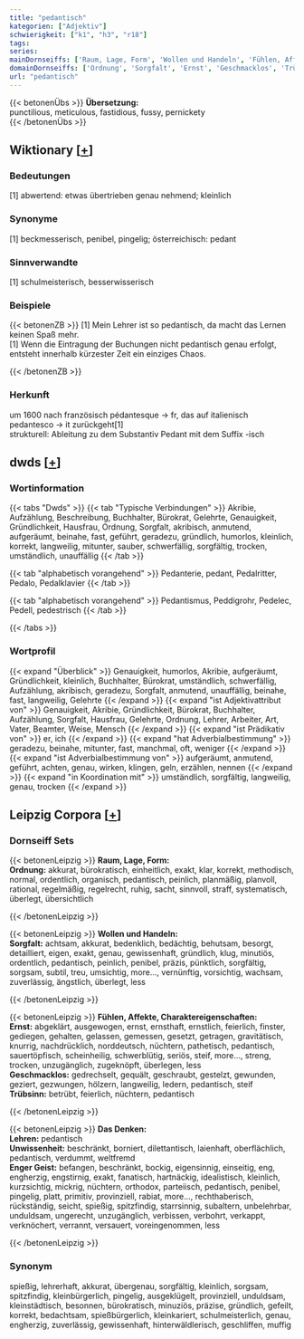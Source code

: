 ```yaml
---
title: "pedantisch"
kategorien: ["Adjektiv"]
schwierigkeit: ["k1", "h3", "r18"]
tags:
series:
mainDornseiffs: ['Raum, Lage, Form', 'Wollen und Handeln', 'Fühlen, Affekte, Charaktereigenschaften', 'Das Denken']
domainDornseiffs: ['Ordnung', 'Sorgfalt', 'Ernst', 'Geschmacklos', 'Trübsinn', 'Lehren', 'Unwissenheit', 'Enger Geist']
url: "pedantisch"
---
```


{{< betonenÜbs >}}
**Übersetzung:**  
punctilious, meticulous, fastidious, fussy, pernickety  
{{< /betonenÜbs >}}

## Wiktionary [[+](https://de.wiktionary.org/wiki/pedantisch)]

### Bedeutungen
[1] abwertend: etwas übertrieben genau nehmend; kleinlich  

### Synonyme
[1] beckmesserisch, penibel, pingelig; österreichisch: pedant  

### Sinnverwandte
[1] schulmeisterisch, besserwisserisch  

### Beispiele
{{< betonenZB >}}
[1] Mein Lehrer ist so pedantisch, da macht das Lernen keinen Spaß mehr.  
[1] Wenn die Eintragung der Buchungen nicht pedantisch genau erfolgt, entsteht innerhalb kürzester Zeit ein einziges Chaos.  

{{< /betonenZB >}}
### Herkunft
um 1600 nach französisch pédantesque → fr, das auf italienisch pedantesco → it zurückgeht[1]  
strukturell: Ableitung zu dem  Substantiv Pedant mit dem Suffix -isch  



## dwds [[+](https://www.dwds.de/wb/pedantisch)]

### Wortinformation
{{< tabs "Dwds" >}}
{{< tab "Typische Verbindungen" >}}
Akribie, Aufzählung, Beschreibung, Buchhalter, Bürokrat, Gelehrte, Genauigkeit, Gründlichkeit, Hausfrau, Ordnung, Sorgfalt, akribisch, anmutend, aufgeräumt, beinahe, fast, geführt, geradezu, gründlich, humorlos, kleinlich, korrekt, langweilig, mitunter, sauber, schwerfällig, sorgfältig, trocken, umständlich, unauffällig
{{< /tab >}}

{{< tab "alphabetisch vorangehend" >}}
Pedanterie, pedant, Pedalritter, Pedalo, Pedalklavier
{{< /tab >}}

{{< tab "alphabetisch vorangehend" >}}
Pedantismus, Peddigrohr, Pedelec, Pedell, pedestrisch
{{< /tab >}}

{{< /tabs >}}

### Wortprofil
{{< expand "Überblick" >}} Genauigkeit, humorlos, Akribie, aufgeräumt, Gründlichkeit, kleinlich, Buchhalter, Bürokrat, umständlich, schwerfällig, Aufzählung, akribisch, geradezu, Sorgfalt, anmutend, unauffällig, beinahe, fast, langweilig, Gelehrte {{< /expand >}}
{{< expand "ist Adjektivattribut von" >}} Genauigkeit, Akribie, Gründlichkeit, Bürokrat, Buchhalter, Aufzählung, Sorgfalt, Hausfrau, Gelehrte, Ordnung, Lehrer, Arbeiter, Art, Vater, Beamter, Weise, Mensch {{< /expand >}}
{{< expand "ist Prädikativ von" >}} er, ich {{< /expand >}}
{{< expand "hat Adverbialbestimmung" >}} geradezu, beinahe, mitunter, fast, manchmal, oft, weniger {{< /expand >}}
{{< expand "ist Adverbialbestimmung von" >}} aufgeräumt, anmutend, geführt, achten, genau, wirken, klingen, geln, erzählen, nennen {{< /expand >}}
{{< expand "in Koordination mit" >}} umständlich, sorgfältig, langweilig, genau, trocken {{< /expand >}}

## Leipzig Corpora [[+](https://corpora.uni-leipzig.de/en/res?word=pedantisch&corpusId=deu_newscrawl-public_2018)]

### Dornseiff Sets
{{< betonenLeipzig >}}
**Raum, Lage, Form:**  
**Ordnung:** akkurat, bürokratisch, einheitlich, exakt, klar, korrekt, methodisch, normal, ordentlich, organisch, pedantisch, peinlich, planmäßig, planvoll, rational, regelmäßig, regelrecht, ruhig, sacht, sinnvoll, straff, systematisch, überlegt, übersichtlich  

{{< /betonenLeipzig >}}


{{< betonenLeipzig >}}
**Wollen und Handeln:**  
**Sorgfalt:** achtsam, akkurat, bedenklich, bedächtig, behutsam, besorgt, detailliert, eigen, exakt, genau, gewissenhaft, gründlich, klug, minutiös, ordentlich, pedantisch, peinlich, penibel, präzis, pünktlich, sorgfältig, sorgsam, subtil, treu, umsichtig, more..., vernünftig, vorsichtig, wachsam, zuverlässig, ängstlich, überlegt, less  

{{< /betonenLeipzig >}}


{{< betonenLeipzig >}}
**Fühlen, Affekte, Charaktereigenschaften:**  
**Ernst:** abgeklärt, ausgewogen, ernst, ernsthaft, ernstlich, feierlich, finster, gediegen, gehalten, gelassen, gemessen, gesetzt, getragen, gravitätisch, knurrig, nachdrücklich, norddeutsch, nüchtern, pathetisch, pedantisch, sauertöpfisch, scheinheilig, schwerblütig, seriös, steif, more..., streng, trocken, unzugänglich, zugeknöpft, überlegen, less  
**Geschmacklos:** gedrechselt, gequält, geschraubt, gestelzt, gewunden, geziert, gezwungen, hölzern, langweilig, ledern, pedantisch, steif  
**Trübsinn:** betrübt, feierlich, nüchtern, pedantisch  

{{< /betonenLeipzig >}}


{{< betonenLeipzig >}}
**Das Denken:**  
**Lehren:** pedantisch  
**Unwissenheit:** beschränkt, borniert, dilettantisch, laienhaft, oberflächlich, pedantisch, verdummt, weltfremd  
**Enger Geist:** befangen, beschränkt, bockig, eigensinnig, einseitig, eng, engherzig, engstirnig, exakt, fanatisch, hartnäckig, idealistisch, kleinlich, kurzsichtig, mickrig, nüchtern, orthodox, parteiisch, pedantisch, penibel, pingelig, platt, primitiv, provinziell, rabiat, more..., rechthaberisch, rückständig, seicht, spießig, spitzfindig, starrsinnig, subaltern, unbelehrbar, unduldsam, ungerecht, unzugänglich, verbissen, verbohrt, verkappt, verknöchert, verrannt, versauert, voreingenommen, less  

{{< /betonenLeipzig >}}

### Synonym
spießig, lehrerhaft, akkurat, übergenau, sorgfältig, kleinlich, sorgsam, spitzfindig, kleinbürgerlich, pingelig, ausgeklügelt, provinziell, unduldsam, kleinstädtisch, besonnen, bürokratisch, minuziös, präzise, gründlich, gefeilt, korrekt, bedachtsam, spießbürgerlich, kleinkariert, schulmeisterlich, genau, engherzig, zuverlässig, gewissenhaft, hinterwäldlerisch, geschliffen, muffig

